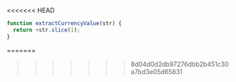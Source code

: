 <<<<<<< HEAD
```js run
function extractCurrencyValue(str) {
  return +str.slice(1);
}
```
=======
>>>>>>> 8d04d0d2db97276dbb2b451c30a7bd3e05d65831
